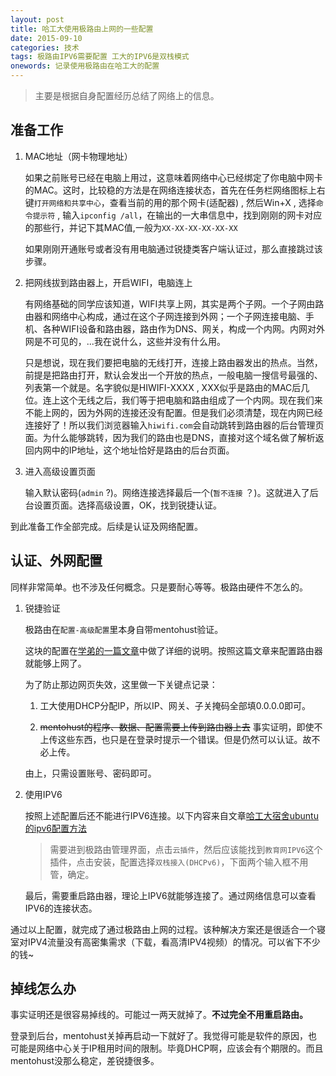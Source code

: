 ```yaml
---
layout: post
title: 哈工大使用极路由上网的一些配置
date: 2015-09-10
categories: 技术
tags: 极路由IPV6需要配置 工大的IPV6是双栈模式
onewords: 记录使用极路由在哈工大的配置
---
```

> 主要是根据自身配置经历总结了网络上的信息。

## 准备工作

1. MAC地址（网卡物理地址）

    如果之前账号已经在电脑上用过，这意味着网络中心已经绑定了你电脑中网卡的MAC。这时，比较稳的方法是在网络连接状态，首先在任务栏网络图标上右键`打开网络和共享中心`，查看当前的用的那个网卡(适配器) , 然后Win+X , 选择`命令提示符` , 输入`ipconfig /all`，在输出的一大串信息中，找到刚刚的网卡对应的那些行，并记下其MAC值,一般为`XX-XX-XX-XX-XX-XX`

    如果刚刚开通账号或者没有用电脑通过锐捷类客户端认证过，那么直接跳过该步骤。

2. 把网线拔到路由器上，开启WIFI，电脑连上

    有网络基础的同学应该知道，WIFI共享上网，其实是两个子网。一个子网由路由器和网络中心构成，通过在这个子网连接到外网；一个子网连接电脑、手机、各种WIFI设备和路由器，路由作为DNS、网关，构成一个内网。内网对外网是不可见的，...我在说什么，这些并没有什么用。

    只是想说，现在我们要把电脑的无线打开，连接上路由器发出的热点。当然，前提是把路由打开，默认会发出一个开放的热点，一般电脑一搜信号最强的、列表第一个就是。名字貌似是HIWIFI-XXXX , XXX似乎是路由的MAC后几位。连上这个无线之后，我们等于把电脑和路由组成了一个内网。现在我们来不能上网的，因为外网的连接还没有配置。但是我们必须清楚，现在内网已经连接好了！所以我们浏览器输入`hiwifi.com`会自动跳转到路由器的后台管理页面。为什么能够跳转，因为我们的路由也是DNS，直接对这个域名做了解析返回内网中的IP地址，这个地址恰好是路由的后台页面。

3. 进入高级设置页面

    输入默认密码(`admin` ?)。网络连接选择最后一个(`暂不连接` ？)。这就进入了后台设置页面。选择高级设置，OK，找到锐捷认证。

到此准备工作全部完成。后续是认证及网络配置。

## 认证、外网配置

同样非常简单。也不涉及任何概念。只是要耐心等等。极路由硬件不怎么的。

1. 锐捷验证

    极路由在`配置-高级配置`里本身自带mentohust验证。

    这块的配置在[学弟的一篇文章](http://life.rccoder.net/exe/846.html)中做了详细的说明。按照这篇文章来配置路由器就能够上网了。

    为了防止那边网页失效，这里做一下关键点记录：

    1. 工大使用DHCP分配IP，所以IP、网关、子关掩码全部填0.0.0.0即可。

    2. <del>mentohust的程序、数据、配置需要上传到路由器上去</del> 事实证明，即使不上传这些东西，也只是在登录时提示一个错误。但是仍然可以认证。故不必上传。

    由上，只需设置账号、密码即可。


2. 使用IPV6

    按照上述配置后还不能进行IPV6连接。以下内容来自文章[哈工大宿舍ubuntu的ipv6配置方法](http://yanshuo.name/cn/2014/12/ipv6/)
    
    > 需要进到极路由管理界面，点击`云插件`，然后应该能找到`教育网IPV6`这个插件，点击安装，配置选择`双栈接入(DHCPv6)`，下面两个输入框不用管，确定。
    
    最后，需要重启路由器，理论上IPV6就能够连接了。通过网络信息可以查看IPV6的连接状态。

通过以上配置，就完成了通过极路由上网的过程。该种解决方案还是很适合一个寝室对IPV4流量没有高密集需求（下载，看高清IPV4视频）的情况。可以省下不少的钱~

## 掉线怎么办

事实证明还是很容易掉线的。可能过一两天就掉了。**不过完全不用重启路由。**

登录到后台，mentohust关掉再启动一下就好了。我觉得可能是软件的原因，也可能是网络中心关于IP租用时间的限制。毕竟DHCP啊，应该会有个期限的。而且mentohust没那么稳定，差锐捷很多。
